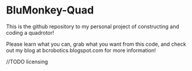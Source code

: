 BluMonkey-Quad
==============

This is the github repository to my personal project of constructing and coding a quadrotor! 

Please learn what you can, grab what you want from this code, and check out my blog at bcrobotics.blogspot.com
for more information!

//TODO licensing


